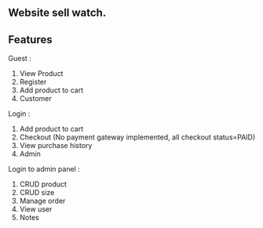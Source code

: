 ## Website sell watch.

## Features 
Guest :
1. View Product
2. Register
3. Add product to cart
4. Customer

Login :
1. Add product to cart
2. Checkout (No payment gateway implemented, all checkout status=PAID)
3. View purchase history
4. Admin

Login to admin panel :
1. CRUD product
2. CRUD size
3. Manage order
4. View user
5. Notes
